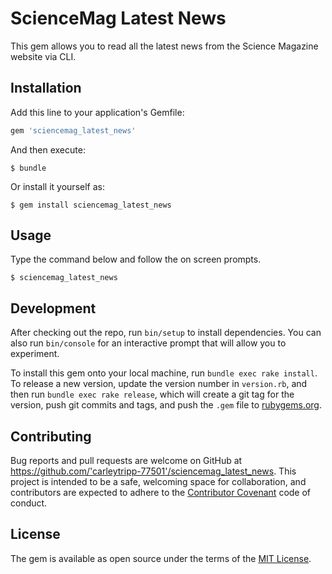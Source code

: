 # ScienceMag Latest News

This gem allows you to read all the latest news from the Science Magazine website via CLI.

## Installation

Add this line to your application's Gemfile:

```ruby
gem 'sciencemag_latest_news'
```

And then execute:

    $ bundle

Or install it yourself as:

    $ gem install sciencemag_latest_news

## Usage

Type the command below and follow the on screen prompts.

    $ sciencemag_latest_news

## Development

After checking out the repo, run `bin/setup` to install dependencies. You can also run `bin/console` for an interactive prompt that will allow you to experiment.

To install this gem onto your local machine, run `bundle exec rake install`. To release a new version, update the version number in `version.rb`, and then run `bundle exec rake release`, which will create a git tag for the version, push git commits and tags, and push the `.gem` file to [rubygems.org](https://rubygems.org).

## Contributing

Bug reports and pull requests are welcome on GitHub at https://github.com/'carleytripp-77501'/sciencemag_latest_news. This project is intended to be a safe, welcoming space for collaboration, and contributors are expected to adhere to the [Contributor Covenant](http://contributor-covenant.org) code of conduct.


## License

The gem is available as open source under the terms of the [MIT License](http://opensource.org/licenses/MIT).
